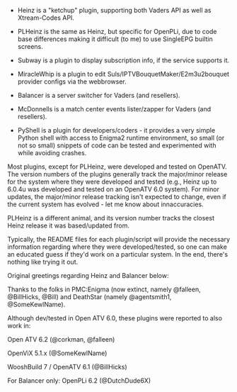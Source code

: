 * Heinz is a "ketchup" plugin, supporting both Vaders API as well as Xtream-Codes API.

* PLHeinz is the same as Heinz, but specific for OpenPLi, due to code base differences
  making it difficult (to me) to use SingleEPG builtin screens.

* Subway is a plugin to display subscription info, if the service supports it.

* MiracleWhip is a plugin to edit Suls/IPTVBouquetMaker/E2m3u2bouquet provider configs
  via the webbrowser.

* Balancer is a server switcher for Vaders (and resellers).

* McDonnells is a match center events lister/zapper for Vaders (and resellers).

* PyShell is a plugin for developers/coders - it provides a very simple Python
  shell with access to Enigma2 runtime environment, so small (or not so small)
  snippets of code can be tested and experimented with while avoiding crashes.

Most plugins, except for PLHeinz, were developed and tested on OpenATV. The version
numbers of the plugins generally track the major/minor release for the system where
they were developed and tested (e.g., Heinz up to 6.0.4u was developed and tested on an
OpenATV 6.0 system). For minor updates, the major/minor release tracking isn't expected
to change, even if the current system has evolved - let me know about innaccuracies.

PLHeinz is a different animal, and its version number tracks the closest Heinz release
it was based/updated from.

Typically, the README files for each plugin/script will provide the necessary information
regarding where they were developed/tested, so one can make an educated guess if they'd
work on a particular system. In the end, there's nothing like trying it out.

Original greetings regarding Heinz and Balancer below:

Thanks to the folks in PMC:Enigma (now extinct, namely @falleen, @BillHicks, @Bill) and DeathStar (namely @agentsmith1, @SomeKewlName).

Although dev/tested in Open ATV 6.0, these plugins were reported to also work in:

Open ATV 6.2 (@corkman, @falleen)

OpenViX 5.1.x (@SomeKewlName)

WooshBuild 7 / OpenATV 6.1 (@BillHicks)

For Balancer only: OpenPLi 6.2 (@DutchDude6X)

